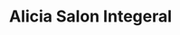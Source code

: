 ---
title: "Alicia Salon Integeral"
url: /ciudad-autonoma-de-buenos-aires/alicia-salon-integeral/
shop: Kosmetik
---